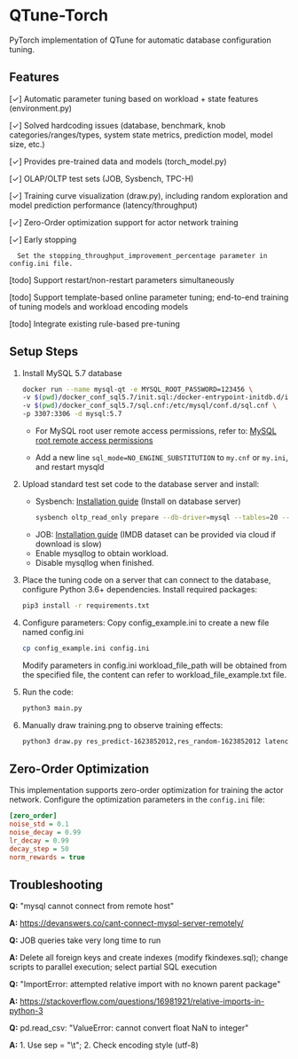 # QTune-Torch

PyTorch implementation of QTune for automatic database configuration tuning.

## Features

[✓] Automatic parameter tuning based on workload + state features (environment.py)

[✓] Solved hardcoding issues (database, benchmark, knob categories/ranges/types, system state metrics, prediction model, model size, etc.)

[✓] Provides pre-trained data and models (torch_model.py)

[✓] OLAP/OLTP test sets (JOB, Sysbench, TPC-H)

[✓] Training curve visualization (draw.py), including random exploration and model prediction performance (latency/throughput)

[✓] Zero-Order optimization support for actor network training

[✓] Early stopping
   
      Set the stopping_throughput_improvement_percentage parameter in config.ini file.

[todo] Support restart/non-restart parameters simultaneously

[todo] Support template-based online parameter tuning; end-to-end training of tuning models and workload encoding models

[todo] Integrate existing rule-based pre-tuning


## Setup Steps

1. Install MySQL 5.7 database

   ```bash
   docker run --name mysql-qt -e MYSQL_ROOT_PASSWORD=123456 \
   -v $(pwd)/docker_conf_sql5.7/init.sql:/docker-entrypoint-initdb.d/init.sql \
   -v $(pwd)/docker_conf_sql5.7/sql.cnf:/etc/mysql/conf.d/sql.cnf \
   -p 3307:3306 -d mysql:5.7
   ```

   * For MySQL root user remote access permissions, refer to: [MySQL root remote access permissions](https://www.cnblogs.com/goxcheer/p/8797377.html)

   * Add a new line `sql_mode=NO_ENGINE_SUBSTITUTION` to `my.cnf` or `my.ini`, and restart mysqld

2. Upload standard test set code to the database server and install:
   * Sysbench: [Installation guide](https://blog.csdn.net/cxin917/article/details/81557453) (Install on database server)
     ```bash
     sysbench oltp_read_only prepare --db-driver=mysql --tables=20 --table-size=8000000 --mysql-host=127.0.0.1 --mysql-user=root --mysql-password=123456 --mysql-port=3307 --mysql-db='sysbench' --mysql-storage-engine=innodb --mysql-db='sysbench'  --time=150  --range-size=10 --rand-type=uniform --report-interval=10
     ```
   * JOB: [Installation guide](https://blog.csdn.net/cxin917/article/details/81557453) (IMDB dataset can be provided via cloud if download is slow)
   * Enable mysqllog to obtain workload.
   * Disable mysqllog when finished.

3. Place the tuning code on a server that can connect to the database, configure Python 3.6+ dependencies. Install required packages:
   ```bash
   pip3 install -r requirements.txt
   ```

4. Configure parameters:
   Copy config_example.ini to create a new file named config.ini
   ```bash
   cp config_example.ini config.ini
   ```
   Modify parameters in config.ini
   workload_file_path will be obtained from the specified file, the content can refer to workload_file_example.txt file.

5. Run the code:
   ```bash
   python3 main.py
   ```

6. Manually draw training.png to observe training effects:
   ```bash
   python3 draw.py res_predict-1623852012,res_random-1623852012 latency
   ```

## Zero-Order Optimization

This implementation supports zero-order optimization for training the actor network. Configure the optimization parameters in the `config.ini` file:

```ini
[zero_order]
noise_std = 0.1
noise_decay = 0.99
lr_decay = 0.99
decay_step = 50
norm_rewards = true
```

## Troubleshooting

**Q:** "mysql cannot connect from remote host"

**A:** https://devanswers.co/cant-connect-mysql-server-remotely/

**Q:** JOB queries take very long time to run

**A:** Delete all foreign keys and create indexes (modify fkindexes.sql); change scripts to parallel execution; select partial SQL execution

**Q:** "ImportError: attempted relative import with no known parent package"

**A:** https://stackoverflow.com/questions/16981921/relative-imports-in-python-3

**Q:** pd.read_csv: "ValueError: cannot convert float NaN to integer"

**A:** 1. Use sep = "\t"; 2. Check encoding style (utf-8)



